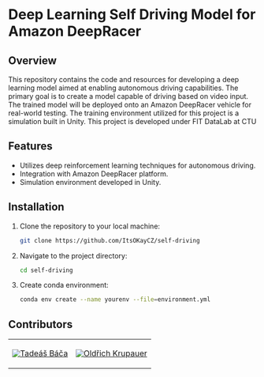 # Deep Learning Self Driving Model for Amazon DeepRacer
## Overview
This repository contains the code and resources for developing a deep learning model aimed at enabling autonomous driving capabilities. The primary goal is to create a model capable of driving based on video input. The trained model will be deployed onto an Amazon DeepRacer vehicle for real-world testing. The training environment utilized for this project is a simulation built in Unity.
This project is developed under FIT DataLab at CTU

## Features
- Utilizes deep reinforcement learning techniques for autonomous driving.
- Integration with Amazon DeepRacer platform.
- Simulation environment developed in Unity.


## Installation
1. Clone the repository to your local machine:

    ```bash
    git clone https://github.com/ItsOKayCZ/self-driving
    ```

2. Navigate to the project directory:

    ```bash
    cd self-driving
    ```

3. Create conda environment:

    ```bash
    conda env create --name yourenv --file=environment.yml
    ```

## Contributors
<table>
  <tr>
    <td align="center">
      <a href="https://github.com/tad34s" style="display: flex; justify-content: center; align-items: center;">
        <img src="https://github.com/tad34s.png?size=128" />
        <p>Tadeáš Báča</p>
      </a>
    </td>
    <td align="center">
      <a href="https://github.com/ItsOKayCZ" style="display: flex; justify-content: center; align-items: center;">
        <img src="https://github.com/itsokaycz.png?size=128" />
        <p>Oldřich Krupauer</p>
      </a>  
    </td>
  </tr>
</table>


